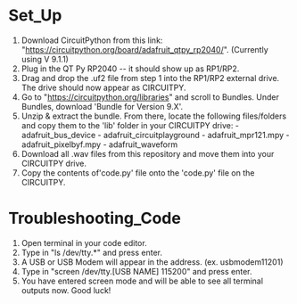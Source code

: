 # Set_Up

1. Download CircuitPython from this link: "https://circuitpython.org/board/adafruit_qtpy_rp2040/". (Currently using V 9.1.1)
2. Plug in the QT Py RP2040 -- it should show up as RP1/RP2.
3. Drag and drop the .uf2 file from step 1 into the RP1/RP2 external drive. The drive should now appear as CIRCUITPY.
4. Go to "https://circuitpython.org/libraries" and scroll to Bundles. Under Bundles, download 'Bundle for Version 9.X'.
5. Unzip & extract the bundle. From there, locate the following files/folders and copy them to the 'lib' folder in your CIRCUITPY drive:
       - adafruit_bus_device
       - adafruit_circuitplayground
       - adafruit_mpr121.mpy
       - adafruit_pixelbyf.mpy
       - adafruit_waveform
6. Download all .wav files from this repository and move them into your CIRCUITPY drive.
8. Copy the contents of'code.py' file onto the 'code.py' file on the CIRCUITPY.

 # Troubleshooting_Code

1. Open terminal in your code editor.
2. Type in "ls /dev/tty.*" and press enter.
3. A USB or USB Modem will appear in the address. (ex. usbmodem11201)
4. Type in "screen /dev/tty.[USB NAME] 115200" and press enter.
5. You have entered screen mode and will be able to see all terminal outputs now. Good luck!
